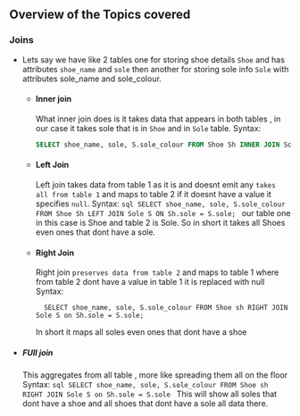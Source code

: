 ## Overview of the Topics covered 

### Joins
- Lets say we have like 2 tables one for storing shoe details `Shoe`  and has attributes `shoe_name` and `sole` then another for storing sole info `Sole` with attributes sole_name and sole_colour.
    - #### Inner join
        What inner join does is it takes data that appears in both tables , in our case it takes sole that is in `Shoe` and in `Sole` table.
        Syntax:
        ```sql
        SELECT shoe_name, sole, S.sole_colour FROM Shoe Sh INNER JOIN Sole S on Sh.sole = S.sole;
        ```
    - #### Left Join
        Left join takes data from table 1 as it is and doesnt emit any `takes all from table 1` and maps to table 2 if it doesnt have a value it specifies `null`.
        Syntax:
          ```sql
          SELECT shoe_name, sole, S.sole_colour FROM Shoe Sh LEFT JOIN Sole S ON Sh.sole = S.sole;
          ```
      our table one in this case is Shoe and table 2 is Sole. So in short it takes all Shoes even ones that dont have a sole.

  - #### Right Join
      Right join `preserves data from table 2` and maps to table 1 where from table 2 dont have a value in table 1 it is replaced with null
    Syntax:
      ```
        SELECT shoe_name, sole, S.sole_colour FROM Shoe sh RIGHT JOIN Sole S on Sh.sole = S.sole;
      ```
      In short it maps all soles even ones that dont have a shoe
- ##### FUll join
    This aggregates from all table , more like spreading them all on the floor
    Syntax:
      ```sql
      SELECT shoe_name, sole, S.sole_colour FROM Shoe sh RIGHT JOIN Sole S on Sh.sole = S.sole
      ```
    This will show all soles that dont have a shoe and all shoes that dont have a sole all data there.
